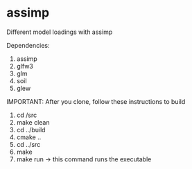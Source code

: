 # assimp
Different model loadings with assimp

Dependencies:
1) assimp
2) glfw3
3) glm
4) soil
5) glew


IMPORTANT:
After you clone, follow these instructions to build
1) cd <project>/src
2) make clean
3) cd ../build
4) cmake ..
5) cd ../src
6) make
7) make run -> this command runs the executable
